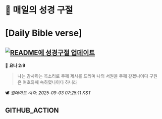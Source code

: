 # 🙏 매일의 성경 구절
# [Daily Bible verse]
## [![README에 성경구절 업데이트](https://github.com/DONGSUKA/first_test/actions/workflows/update-readme-bible.yml/badge.svg)](https://github.com/DONGSUKA/first_test/actions/workflows/update-readme-bible.yml)
<!-- START_BIBLE_VERSE -->
📖 **요나 2:9**
> 나는 감사하는 목소리로 주께 제사를 드리며 나의 서원을 주께 갚겠나이다 구원은 여호와께 속하였나이다 하니라

🕊️ _업데이트 시각: 2025-09-03 07:25:11 KST_
  <!-- END_BIBLE_VERSE -->
## GITHUB_ACTION
